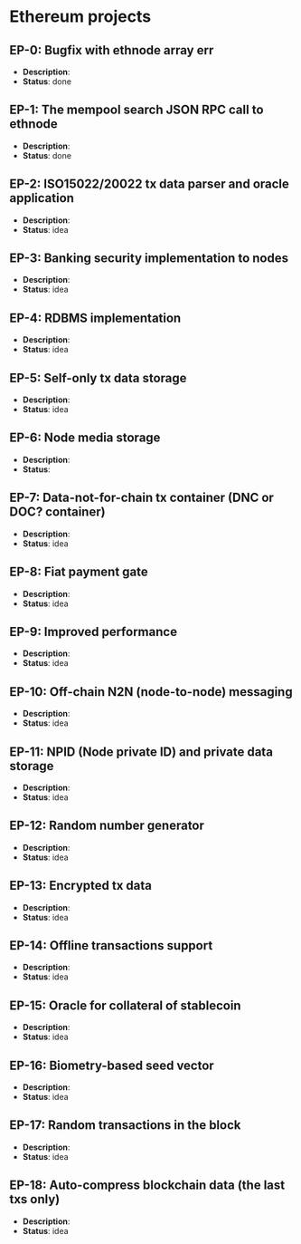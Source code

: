 # Ethereum projects

<h2>EP-0: Bugfix with ethnode array err</h2>
<ul>
<li><b>Description</b>:</li>
<li><b>Status</b>: done</li>
</ul>

<h2>EP-1: The mempool search JSON RPC call to ethnode</h2>
<ul>
<li><b>Description</b>:</li>
<li><b>Status</b>: done</li>
</ul>

<h2>EP-2: ISO15022/20022 tx data parser and oracle application</h2>
<ul>
<li><b>Description</b>:</li>
<li><b>Status</b>: idea</li>
</ul>

<h2>EP-3: Banking security implementation to nodes</h2>
<ul>
<li><b>Description</b>:</li>
<li><b>Status</b>: idea</li>
</ul>

<h2>EP-4: RDBMS implementation</h2>
<ul>
<li><b>Description</b>:</li>
<li><b>Status</b>: idea</li>
</ul>

<h2>EP-5: Self-only tx data storage</h2>
<ul>
<li><b>Description</b>:</li>
<li><b>Status</b>: idea</li>
</ul>

<h2>EP-6: Node media storage</h2>
<ul>
<li><b>Description</b>:</li>
<li><b>Status</b>:</li>
</ul>

<h2>EP-7: Data-not-for-chain tx container (DNC or DOC? container)</h2>
<ul>
<li><b>Description</b>:</li>
<li><b>Status</b>: idea</li>
</ul>

<h2>EP-8: Fiat payment gate</h2>
<ul>
<li><b>Description</b>:</li>
<li><b>Status</b>: idea</li>
</ul>

<h2>EP-9: Improved performance</h2>
<ul>
<li><b>Description</b>:</li>
<li><b>Status</b>: idea</li>
</ul>

<h2>EP-10: Off-chain N2N (node-to-node) messaging</h2>
<ul>
<li><b>Description</b>:</li>
<li><b>Status</b>: idea</li>
</ul>

<h2>EP-11: NPID (Node private ID) and private data storage</h2>
<ul>
<li><b>Description</b>:</li>
<li><b>Status</b>: idea</li>
</ul>

<h2>EP-12: Random number generator</h2>
<ul>
<li><b>Description</b>:</li>
<li><b>Status</b>: idea</li>
</ul>

<h2>EP-13: Encrypted tx data</h2>
<ul>
<li><b>Description</b>:</li>
<li><b>Status</b>: idea</li>
</ul>

<h2>EP-14: Offline transactions support</h2>
<ul>
<li><b>Description</b>:</li>
<li><b>Status</b>: idea</li>
</ul>

<h2>EP-15: Oracle for collateral of stablecoin</h2>
<ul>
<li><b>Description</b>:</li>
<li><b>Status</b>: idea</li>
</ul>

<h2>EP-16: Biometry-based seed vector</h2>
<ul>
<li><b>Description</b>:</li>
<li><b>Status</b>: idea</li>
</ul>

<h2>EP-17: Random transactions in the block</h2>
<ul>
<li><b>Description</b>:</li>
<li><b>Status</b>: idea</li>
</ul>

<h2>EP-18: Auto-compress blockchain data (the last txs only)</h2>
<ul>
<li><b>Description</b>:</li>
<li><b>Status</b>: idea</li>
</ul>
